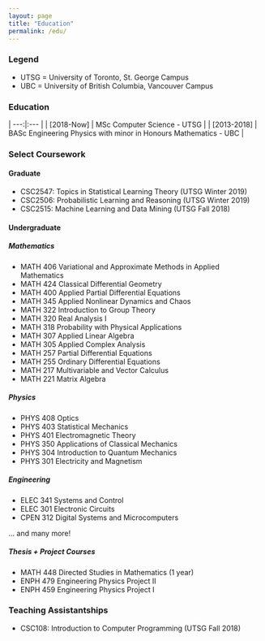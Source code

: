 ```yaml
---
layout: page
title: "Education"
permalink: /edu/
---
```


### Legend

* UTSG = University of Toronto, St. George Campus
* UBC = University of British Columbia, Vancouver Campus

### Education

| ---:|:--- | 
| [2018-Now] | MSc Computer Science - UTSG | 
| [2013-2018] | BASc Engineering Physics with minor in Honours Mathematics - UBC | 

### Select Coursework

#### Graduate

* CSC2547: Topics in Statistical Learning Theory (UTSG Winter 2019)
* CSC2506: Probabilistic Learning and Reasoning (UTSG Winter 2019)
* CSC2515: Machine Learning and Data Mining (UTSG Fall 2018)

#### Undergraduate

##### Mathematics

* MATH 406 Variational and Approximate Methods in Applied Mathematics
* MATH 424 Classical Differential Geometry
* MATH 400 Applied Partial Differential Equations
* MATH 345 Applied Nonlinear Dynamics and Chaos
* MATH 322 Introduction to Group Theory
* MATH 320 Real Analysis I
* MATH 318 Probability with Physical Applications
* MATH 307 Applied Linear Algebra
* MATH 305 Applied Complex Analysis
* MATH 257 Partial Differential Equations
* MATH 255 Ordinary Differential Equations
* MATH 217 Multivariable and Vector Calculus
* MATH 221 Matrix Algebra
 
##### Physics
* PHYS 408 Optics
* PHYS 403 Statistical Mechanics
* PHYS 401 Electromagnetic Theory
* PHYS 350 Applications of Classical Mechanics
* PHYS 304 Introduction to Quantum Mechanics
* PHYS 301 Electricity and Magnetism

##### Engineering
* ELEC 341 Systems and Control
* ELEC 301 Electronic Circuits
* CPEN 312 Digital Systems and Microcomputers

... and many more!

##### Thesis + Project Courses
* MATH 448 Directed Studies in Mathematics (1 year)
* ENPH 479 Engineering Physics Project II
* ENPH 459 Engineering Physics Project I

### Teaching Assistantships

* CSC108: Introduction to Computer Programming (UTSG Fall 2018)

